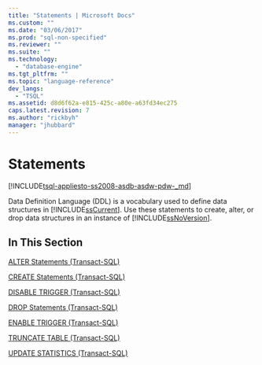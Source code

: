 ```yaml
---
title: "Statements | Microsoft Docs"
ms.custom: ""
ms.date: "03/06/2017"
ms.prod: "sql-non-specified"
ms.reviewer: ""
ms.suite: ""
ms.technology: 
  - "database-engine"
ms.tgt_pltfrm: ""
ms.topic: "language-reference"
dev_langs: 
  - "TSQL"
ms.assetid: d8d6f62a-e815-425c-a80e-a63fd34ec275
caps.latest.revision: 7
ms.author: "rickbyh"
manager: "jhubbard"
---
```

# Statements
[!INCLUDE[tsql-appliesto-ss2008-asdb-asdw-pdw-_md](../../relational-databases/reference/system-catalog-views/includes/tsql-appliesto-ss2008-asdb-asdw-pdw-md.md)]

  Data Definition Language (DDL) is a vocabulary used to define data structures in [!INCLUDE[ssCurrent](../../advanced-analytics/r-services/includes/sscurrent-md.md)]. Use these statements to create, alter, or drop data structures in an instance of [!INCLUDE[ssNoVersion](../../advanced-analytics/r-services/includes/ssnoversion-md.md)].  
  
## In This Section  
 [ALTER Statements &#40;Transact-SQL&#41;](../../t-sql/statements/alter-statements-transact-sql.md)  
  
 [CREATE Statements &#40;Transact-SQL&#41;](../../t-sql/statements/create-statements-transact-sql.md)  
  
 [DISABLE TRIGGER &#40;Transact-SQL&#41;](../../t-sql/statements/disable-trigger-transact-sql.md)  
  
 [DROP Statements &#40;Transact-SQL&#41;](../../t-sql/statements/drop-statements-transact-sql.md)  
  
 [ENABLE TRIGGER &#40;Transact-SQL&#41;](../../t-sql/statements/enable-trigger-transact-sql.md)  
  
 [TRUNCATE TABLE &#40;Transact-SQL&#41;](../../t-sql/statements/truncate-table-transact-sql.md)  
  
 [UPDATE STATISTICS &#40;Transact-SQL&#41;](../../t-sql/statements/update-statistics-transact-sql.md)  
  
  